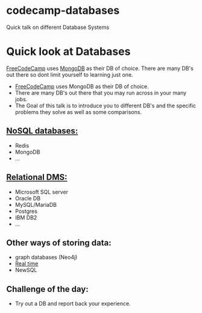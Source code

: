 # codecamp-databases
Quick talk on different Database Systems

# Quick look at Databases

 [FreeCodeCamp](https://www.freecodecamp.com/challenges/store-data-in-mongodb) uses [MongoDB](https://www.mongodb.com/) as their DB of choice. There are many DB's out there so dont limit yourself to learning just one. 


 * [FreeCodeCamp](https://www.freecodecamp.com/challenges/store-data-in-mongodb) uses MongoDB as their DB of choice. 
 *  There are many DB's out there that you may run across in your many jobs.
 * The Goal of this talk is to introduce you to different DB's and the specific problems they solve as well as some comparisons.

## [NoSQL databases:](https://github.com/showcases/nosql-databases)
* Redis
* MongoDB
* ...

## [Relational DMS:](https://en.wikipedia.org/wiki/List_of_relational_database_management_systems)
* Microsoft SQL server
* Oracle DB
* MySQL/MariaDB
* Postgres
* IBM DB2
* ...

## Other ways of storing data:

* graph databases (Neo4j)
* [Real time](https://en.wikipedia.org/wiki/Real-time_database)
* NewSQL


## Challenge of the day:
* Try out a DB and report back your experience.
